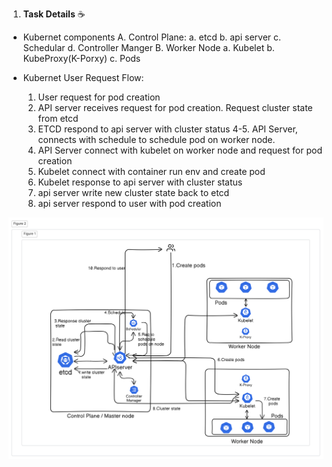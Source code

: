1. **Task Details** ☕️
- Kubernet components 
  A. Control Plane:
    a. etcd
    b. api server
    c. Schedular
    d. Controller Manger
  B. Worker Node
    a. Kubelet
    b. KubeProxy(K-Porxy)
    c. Pods

- Kubernet User Request Flow:
  1. User request for pod creation
  2. API server receives request for pod creation. Request cluster state from etcd
  3. ETCD respond to api server with cluster status
  4-5. API Server, connects with schedule to schedule pod on worker node.
  6. API Server connect with kubelet on worker node and request for pod creation
  7. Kubelet connect with container run env and create pod
  8. Kubelet response to api server with cluster status
  9. api server write new cluster state back to etcd
  10. api server respond to user with pod creation

![Request flow](https://github.com/RvKmR-WaGh/k8schallange/blob/main/day4-5/diagram-export-25-12-2024-3_30_22-pm.png)
